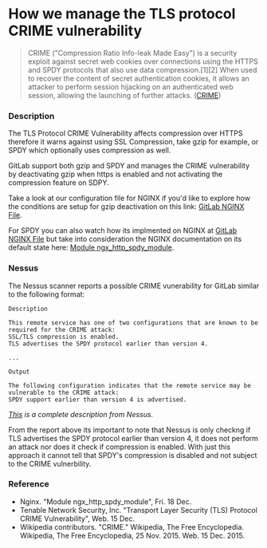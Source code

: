 # How we manage the TLS protocol CRIME vulnerability

> CRIME ("Compression Ratio Info-leak Made Easy") is a security exploit against 
secret web cookies over connections using the HTTPS and SPDY protocols that also 
use data compression.[1][2] When used to recover the content of secret 
authentication cookies, it allows an attacker to perform session hijacking on an 
authenticated web session, allowing the launching of further attacks.
([CRIME](https://en.wikipedia.org/w/index.php?title=CRIME&oldid=692423806))

### Description

The TLS Protocol CRIME Vulnerability affects compression over HTTPS therefore 
it warns against using SSL Compression, take gzip for example, or SPDY which 
optionally uses compression as well. 

GitLab support both gzip and SPDY and manages the CRIME vulnerability by 
deactivating gzip when https is enabled and not activating the compression
feature on SDPY.

Take a look at our configuration file for NGINX if you'd like to explore how the 
conditions are setup for gzip deactivation on this link: 
[GitLab NGINX File](https://gitlab.com/gitlab-org/omnibus-gitlab/blob/master/files/gitlab-cookbooks/gitlab/templates/default/nginx-gitlab-http.conf.erb).

For SPDY you can also watch how its implmented on NGINX at [GitLab NGINX File](https://gitlab.com/gitlab-org/omnibus-gitlab/blob/master/files/gitlab-cookbooks/gitlab/templates/default/nginx-gitlab-http.conf.erb)
but take into consideration the NGINX documentation on its default state here: 
[Module ngx_http_spdy_module](http://nginx.org/en/docs/http/ngx_http_spdy_module.html).


### Nessus

The Nessus scanner reports a possible CRIME vunerability for GitLab similar to the 
following format:

	Description

	This remote service has one of two configurations that are known to be required for the CRIME attack:
	SSL/TLS compression is enabled.
	TLS advertises the SPDY protocol earlier than version 4.

	...

	Output

	The following configuration indicates that the remote service may be vulnerable to the CRIME attack:
	SPDY support earlier than version 4 is advertised.

*[This](http://www.tenable.com/plugins/index.php?view=single&id=62565) is a complete description from Nessus.*

From the report above its important to note that Nessus is only checkng if TLS
advertises the SPDY protocol earlier than version 4, it does not perform an 
attack nor does it check if compression is enabled. With just this approach it 
cannot tell that SPDY's compression is disabled and not subject to the CRIME
vulnerbility.


### Reference
* Nginx. "Module ngx_http_spdy_module", Fri. 18 Dec.
* Tenable Network Security, Inc. "Transport Layer Security (TLS) Protocol CRIME Vulnerability", Web. 15 Dec.
* Wikipedia contributors. "CRIME." Wikipedia, The Free Encyclopedia. Wikipedia, The Free Encyclopedia, 25 Nov. 2015. Web. 15 Dec. 2015.